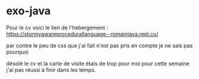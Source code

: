 # exo-java

Pour le cv voici le lien de l'hebergement : https://stormyawareprocedurallanguage--romainjava.repl.co/

par contre le peu de css que j'ai fait n'est pas pris en compte je ne sais pas pourquoi

désolé le cv et la carte de visite étais de trop pour moi pour cette semaine j'ai pas réussi à finir dans les temps.
